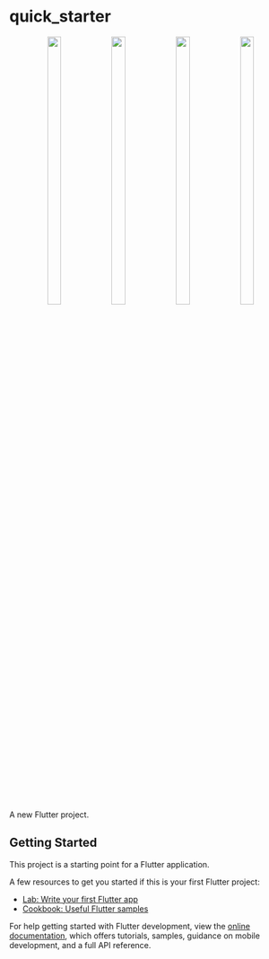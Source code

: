 # quick_starter

<p align="center"> 
  <img src = " https://github.com/mayuuu05/Quick_Starter/assets/149376263/53c4cc63-8a87-4828-aace-cb0384546f47 " width=22% height=35% >     
  <img src = " https://github.com/mayuuu05/Quick_Starter/assets/149376263/ab8a9097-2ad8-490f-a471-6a87f16d052e  " width=22% height=35% >    
  <img src = "  https://github.com/mayuuu05/Quick_Starter/assets/149376263/d73dc48a-700c-41db-8069-09cbd39f2b35 " width=22% height=35% >
  <img src = " https://github.com/mayuuu05/Quick_Starter/assets/149376263/79351cba-7388-44b3-bd2b-1d10d690e294 " width=22% height=35% >
</p>


A new Flutter project.

## Getting Started

This project is a starting point for a Flutter application.

A few resources to get you started if this is your first Flutter project:

- [Lab: Write your first Flutter app](https://docs.flutter.dev/get-started/codelab)
- [Cookbook: Useful Flutter samples](https://docs.flutter.dev/cookbook)

For help getting started with Flutter development, view the
[online documentation](https://docs.flutter.dev/), which offers tutorials,
samples, guidance on mobile development, and a full API reference.

